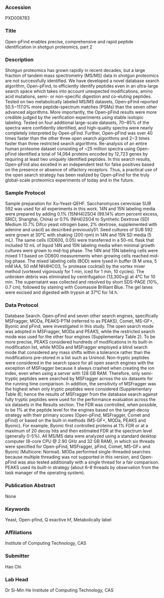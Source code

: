 ### Accession
PXD008783

### Title
Open-pFind enables precise, comprehensive and rapid peptide identification in shotgun proteomics, part 2

### Description
Shotgun proteomics has grown rapidly in recent decades, but a large fraction of tandem mass spectrometry (MS/MS) data in shotgun proteomics are not successfully identified. We have developed a novel database search algorithm, Open-pFind, to efficiently identify peptides even in an ultra-large search space which takes into account unexpected modifications, amino acid mutations, semi- or non-specific digestion and co-eluting peptides. Tested on two metabolically labeled MS/MS datasets, Open-pFind reported 50.5‒117.0% more peptide-spectrum matches (PSMs) than the seven other advanced algorithms. More importantly, the Open-pFind results were more credible judged by the verification experiments using stable isotopic labeling. Tested on four additional large-scale datasets, 70‒85% of the spectra were confidently identified, and high-quality spectra were nearly completely interpreted by Open-pFind. Further, Open-pFind was over 40 times faster than the other three open search algorithms and 2‒3 times faster than three restricted search algorithms. Re-analysis of an entire human proteome dataset consisting of ~25 million spectra using Open-pFind identified a total of 14,064 proteins encoded by 12,723 genes by requiring at least two uniquely identified peptides. In this search results, Open-pFind also excelled in an independent test for false positives based on the presence or absence of olfactory receptors. Thus, a practical use of the open search strategy has been realized by Open-pFind for the truly global-scale proteomics experiments of today and in the future.

### Sample Protocol
Sample preparation for Xu-Yeast-QEHF. Saccharomyces cerevisiae SUB 592 was used for all experiments in this work. 14N and 15N labeling media were prepared by adding 0.1% (15NH4)2SO4 (99.14% atom percent excess, SRICI, Shanghai, China) or 0.1% (NH4)2SO4 to Synthetic Dextrose (SD) Medium (0.7% Difco yeast nitrogen base, 2% dextrose, supplemented with adenine and uracil) as described previously51. Seed cultures of SUB 592 were grown at 30°C with shaking (200 rpm) in 14N and 15N SD media (5 mL). The same cells (OD600, 0.05) were transferred in a 50-mL flask that included 10 mL of liquid 14N and 15N labeling media when minimal growth cultures were grown to mid-log phase. The 14N and 15N labeling cells were mixed 1:1 based on OD600 measurements when growing cells reached mid-log phase. The mixed labeling cells (8OD) were lysed in buffer (8 M urea, 5 mM IAA, 50 mM NH4HCO3, 1× protease cocktail) by the vortex mixer method (vortexed vigorously for 1 min, iced for 1 min, 10 cycles). The unbroken debris was eliminated by centrifugation (13,300×g) at 4°C for 10 min. The supernatant was collected and resolved by short SDS-PAGE (10%, 0.7 cm), followed by staining with Coomassie Brilliant Blue. The gel lanes were excised and digested with trypsin at 37°C for 14 h.

### Data Protocol
Database Search. Open-pFind and seven other search engines, specifically MSFragger, MODa, PEAKS-PTM (referred to as PEAKS), Comet, MS-GF+, Byonic and pFind, were investigated in this study. The open search mode was adopted in MSFragger, MODa and PEAKS, while the restricted search mode was used for the other four engines (Supplementary Table 2). To be more precise, PEAKS considered hundreds of modifications in its built-in modification list, while MODa and MSFragger employed a blind search mode that considered any mass shifts within a tolerance rather than the modifications pre-stored in a list such as Unimod. Non-tryptic peptides were considered in the search space for all open search engines with the exception of MSFragger because it always crashed when creating the ion index, even when using a server with 128 GB RAM. Therefore, only semi-tryptic peptides were searched by MSFragger across the six datasets for the running time comparison. In addition, the sensitivity of MSFragger was the highest when only tryptic peptides were considered (Supplementary Table 8); hence the results of MSFragger from the database search against fully tryptic peptides were used for the performance evaluation across the six datasets in the Results section. The FDR was controlled, when possible, to be 1% at the peptide level for the engines based on the target-decoy strategy with their primary scores (Open-pFind, MSFragger, Comet and pFind) or based on the built-in methods (MS-GF+, MODa, PEAKS and Byonic). For example, Byonic first controlled proteins at 1% FDR or at a maximum of 20 decoy hits and then estimated FDR at the spectrum level (generally 0-5%). All MS/MS data were analyzed using a standard desktop computer (8-core CPU @ 2.90 GHz and 32 GB RAM), in which six threads were specified for Open-pFind, MSFragger, pFind, Comet, MS-GF+ and Byonic (Multicore: Normal). MODa performed single-threaded searches because multiple threading was not supported in this version, and Open-pFind was also tested additionally with a single thread for a fair comparison. PEAKS used its built-in strategy (about 6–8 threads by observation from the task manager of the operating system).

### Publication Abstract
None

### Keywords
Yeast, Open-pfind, Q exactive hf, Metabolically label

### Affiliations
Institute of Computing Technology, CAS

### Submitter
Hao Chi

### Lab Head
Dr Si-Min He
Institute of Computing Technology, CAS


